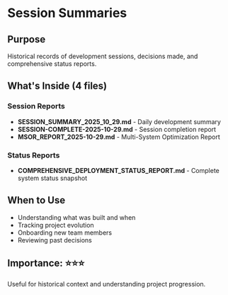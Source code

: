 # Session Summaries

## Purpose
Historical records of development sessions, decisions made, and comprehensive status reports.

## What's Inside (4 files)

### Session Reports
- **SESSION_SUMMARY_2025_10_29.md** - Daily development summary
- **SESSION-COMPLETE-2025-10-29.md** - Session completion report
- **MSOR_REPORT_2025-10-29.md** - Multi-System Optimization Report

### Status Reports
- **COMPREHENSIVE_DEPLOYMENT_STATUS_REPORT.md** - Complete system status snapshot

## When to Use
- Understanding what was built and when
- Tracking project evolution
- Onboarding new team members
- Reviewing past decisions

## Importance: ⭐⭐⭐
Useful for historical context and understanding project progression.
